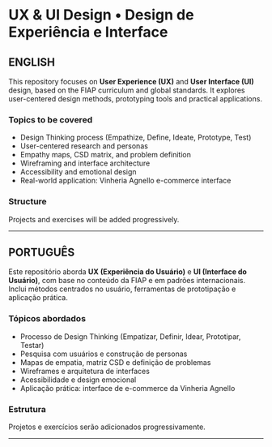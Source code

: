 # UX & UI Design • Design de Experiência e Interface

## ENGLISH
This repository focuses on **User Experience (UX)** and **User Interface (UI)** design, based on the FIAP curriculum and global standards. It explores user-centered design methods, prototyping tools and practical applications.

### Topics to be covered
- Design Thinking process (Empathize, Define, Ideate, Prototype, Test)
- User-centered research and personas
- Empathy maps, CSD matrix, and problem definition
- Wireframing and interface architecture
- Accessibility and emotional design
- Real-world application: Vinheria Agnello e-commerce interface

### Structure
Projects and exercises will be added progressively.

---

## PORTUGUÊS
Este repositório aborda **UX (Experiência do Usuário)** e **UI (Interface do Usuário)**, com base no conteúdo da FIAP e em padrões internacionais. Inclui métodos centrados no usuário, ferramentas de prototipação e aplicação prática.

### Tópicos abordados
- Processo de Design Thinking (Empatizar, Definir, Idear, Prototipar, Testar)
- Pesquisa com usuários e construção de personas
- Mapas de empatia, matriz CSD e definição de problemas
- Wireframes e arquitetura de interfaces
- Acessibilidade e design emocional
- Aplicação prática: interface de e-commerce da Vinheria Agnello

### Estrutura
Projetos e exercícios serão adicionados progressivamente.

---
